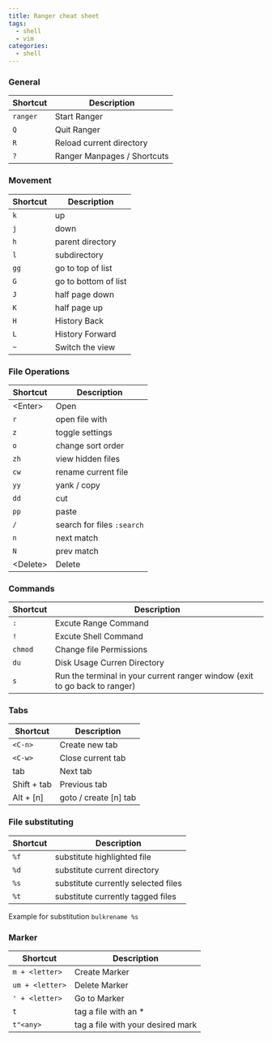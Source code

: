 ```yaml
---
title: Ranger cheat sheet
tags:
  - shell
  - vim
categories:
  - shell
---
```


### General

| Shortcut | Description                 |
| -------- | --------------------------- |
| `ranger` | Start Ranger                |
| `Q`      | Quit Ranger                 |
| `R`      | Reload current directory    |
| `?`      | Ranger Manpages / Shortcuts |

### Movement

| Shortcut | Description          |
| -------- | -------------------- |
| `k`      | up                   |
| `j`      | down                 |
| `h`      | parent directory     |
| `l`      | subdirectory         |
| `gg`     | go to top of list    |
| `G`      | go to bottom of list |
| `J`      | half page down       |
| `K`      | half page up         |
| `H`      | History Back         |
| `L`      | History Forward      |
| `~`      | Switch the view      |

### File Operations

| Shortcut  | Description                |
| --------- | -------------------------- |
| \<Enter>  | Open                       |
| `r`       | open file with             |
| `z`       | toggle settings            |
| `o`       | change sort order          |
| `zh`      | view hidden files          |
| `cw`      | rename current file        |
| `yy`      | yank / copy                |
| `dd`      | cut                        |
| `pp`      | paste                      |
| `/`       | search for files `:search` |
| `n`       | next match                 |
| `N`       | prev match                 |
| \<Delete> | Delete                     |

### Commands

| Shortcut | Description                                                                |
| -------- | -------------------------------------------------------------------------- |
| `:`      | Excute Range Command                                                       |
| `!`      | Excute Shell Command                                                       |
| `chmod`  | Change file Permissions                                                    |
| `du`     | Disk Usage Curren Directory                                                |
| `s`      | Run the terminal in your current ranger window (exit to go back to ranger) |

### Tabs

| Shortcut    | Description           |
| ----------- | --------------------- |
| `<C-n>`     | Create new tab        |
| `<C-w>`     | Close current tab     |
| tab         | Next tab              |
| Shift + tab | Previous tab          |
| Alt + [n]   | goto / create [n] tab |

### File substituting

| Shortcut | Description                         |
| -------- | ----------------------------------- |
| `%f`     | substitute highlighted file         |
| `%d`     | substitute current directory        |
| `%s`     | substitute currently selected files |
| `%t`     | substitute currently tagged files   |

Example for substitution
`bulkrename %s`

### Marker

| Shortcut        | Description                       |
| --------------- | --------------------------------- |
| `m + <letter>`  | Create Marker                     |
| `um + <letter>` | Delete Marker                     |
| `' + <letter>`  | Go to Marker                      |
| `t`             | tag a file with an \*             |
| `t"<any>`       | tag a file with your desired mark |
